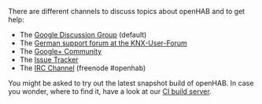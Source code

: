 There are different channels to discuss topics about openHAB and to get help:

- The [Google Discussion Group](https://groups.google.com/forum/#!forum/openhab) (default)
- The [German support forum at the KNX-User-Forum](http://knx-user-forum.de/openhab/)
- The [Google+ Community](https://plus.google.com/u/1/communities/104057398315501111932)
- The [Issue Tracker](https://github.com/openhab/openhab/issues?state=open)
- The [IRC Channel](http://webchat.freenode.net/?channels=openhab) (freenode #openhab)

You might be asked to try out the latest snapshot build of openHAB. In case you wonder, where to find it, have a look at our [CI build server](https://openhab.ci.cloudbees.com/job/openHAB/).